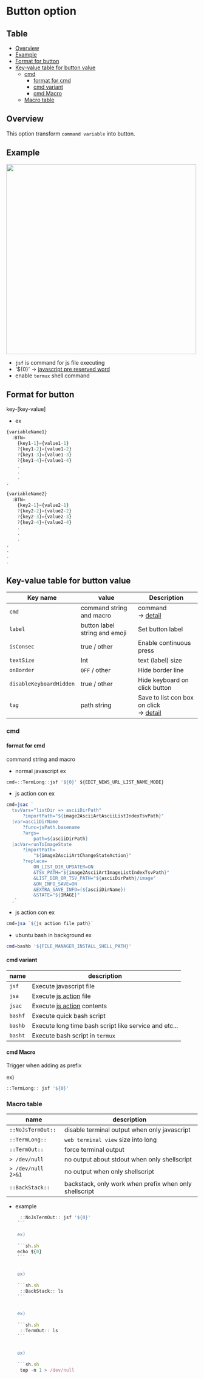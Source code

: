 
# Button option


Table
-----------------
* [Overview](#overview)
* [Example](#example)
* [Format for button](#format-for-button)
* [Key-value table for button value](#key-value-table-for-button-value)
  * [cmd](#cmd)
    * [format for cmd](#format-for-cmd)
    * [cmd variant](#cmd-variant)
    * [cmd Macro ](#cmd-macro-)
  * [Macro table](#macro-table)


## Overview

This option transform `command variable` into button. 


## Example
  
<img src="https://github.com/puutaro/CommandClick/assets/55217593/52b84839-b7e5-41f9-a8ea-41639bac4dec" width="500">  

- `jsf` is command for js file executing
- '${0}' -> [javascript pre reserved word](https://github.com/puutaro/CommandClick/blob/master/md/developer/js_pre_reserved_word.md)  
- enable `termux` shell command


## Format for button

key-[key-value]

- ex

```js.js
{variableName1}
  :BTN=
    {key1-1}={value1-1}
    ?{key1-2}={value1-2}
    ?{key1-3}={value1-3}
    ?{key1-4}={value1-4}
    .
    .
    .
,

{variableName2}
  :BTN=
    {key2-1}={value2-1}
    ?{key2-2}={value2-2}
    ?{key2-3}={value2-3}
    ?{key2-4}={value2-4}
    .
    .
    .
,
.
.
.
```

## Key-value table for button value

| Key name                | value                         | Description                                      | 
|-------------------------|-------------------------------|--------------------------------------------------|
| `cmd`                   | command string and macro      | command <br> -> [detail](#cmd)                |
| `label`                 | button label string and emoji | Set button label                                 |
| `isConsec`              | true / other                  | Enable continuous press                          |
| `textSize`              | Int                           | text (label) size                                |
| `onBorder`              | `OFF` / other                 | Hide border line                                 |
| `disableKeyboardHidden` | true / other                  | Hide keyboard on click button                    |
| `tag`                   | path string                   | Save to list con box on click <br> -> [detail]() |


### cmd

#### format for cmd

command string and macro

- normal javascript ex

```js.js
cmd=::TermLong::jsf '${0}' ${EDIT_NEWS_URL_LIST_NAME_MODE}
```
- js action con ex

```js.js
cmd=jsac `
  tsvVars="listDir => asciiDirPath"
      ?importPath="${image2AsciiArtAsciiListIndexTsvPath}"
  |var=asciiDirName
      ?func=jsPath.basename
      ?args=
          path=${asciiDirPath}
  |acVar=runToImageState
      ?importPath=
          "${image2AsciiArtChangeStateAction}"
      ?replace=
          ON_LIST_DIR_UPDATER=ON
          &TSV_PATH="${image2AsciiArtImageListIndexTsvPath}"
          &LIST_DIR_OR_TSV_PATH="${asciiDirPath}/image"
          &ON_INFO_SAVE=ON
          &EXTRA_SAVE_INFO=(${asciiDirName})
          &STATE="${IMAGE}"
  ,`
```

- js action con ex

```js.js
cmd=jsa `${js action file path}`
```

- ubuntu bash in background ex

```sh.sh
cmd=bashb '${FILE_MANAGER_INSTALL_SHELL_PATH}' 
```

#### cmd variant


| name    | description                                           |
|---------|-------------------------------------------------------|
| `jsf`   | Execute javascript file                               |
| `jsa`   | Execute [js action]() file                            |
| `jsac`  | Execute  [js action]() contents                       |
| `bashf` | Execute quick bash script                             |
| `bashb` | Execute long time bash script like service and etc... |
| `basht` | Execute bash script in `termux`                         |


#### cmd Macro 

Trigger when adding as prefix  

ex)

```js.js
::TermLong:: jsf '${0}'
```


### Macro table

| name               | description                                            |
|--------------------|--------------------------------------------------------|
| `::NoJsTermOut::`  | disable terminal output when only javascript           |
| `::TermLong::`     | `web terminal view` size into long                     |
| `::TermOut::`      | force terminal output                                  |
| `> /dev/null`      | no output about stdout when only shellscript           |
| `> /dev/null 2>&1` | no output when only shellscript                        |
| `::BackStack::`    | backstack, only work when prefix when only shellscript |

- example

```js.js
	 ::NoJsTermOut:: jsf '${0}'
	```
	
	ex)
	 
	```sh.sh
	echo ${0}
	```
	
	  
	ex)
	
	```sh.sh
	 ::BackStack:: ls    
	```
	
	
	ex)
	
	```sh.sh
	 ::TermOut:: ls
	```
	
	
	ex)
	
	```sh.sh
	 top -n 1 > /dev/null  

